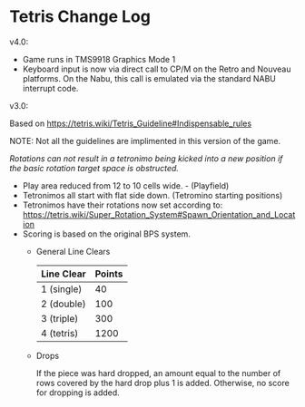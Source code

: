 # Tetris Change Log

v4.0:

* Game runs in TMS9918 Graphics Mode 1
* Keyboard input is now via direct call to CP/M on the Retro and Nouveau platforms.  On the Nabu, this call is emulated via the standard NABU interrupt code.

v3.0:

Based on https://tetris.wiki/Tetris_Guideline#Indispensable_rules

NOTE: Not all the guidelines are implimented in this version of the game.

_Rotations can not result in a tetronimo being kicked into a new position if the basic rotation target space is obstructed._

* Play area reduced from 12 to 10 cells wide. - (Playfield)
* Tetronimos all start with flat side down. (Tetromino starting positions)
* Tetronimos have their rotations now set according to: https://tetris.wiki/Super_Rotation_System#Spawn_Orientation_and_Location
* Scoring is based on the original BPS system.
    * General Line Clears

      |Line Clear|Points
      |---|---
      |1 (single) | 40
      |2 (double) | 100
      |3 (triple) | 300
      |4 (tetris) | 1200

    * Drops

      If the piece was hard dropped, an amount equal to the number of rows covered by the hard drop plus 1 is added. Otherwise, no score for dropping is added.
